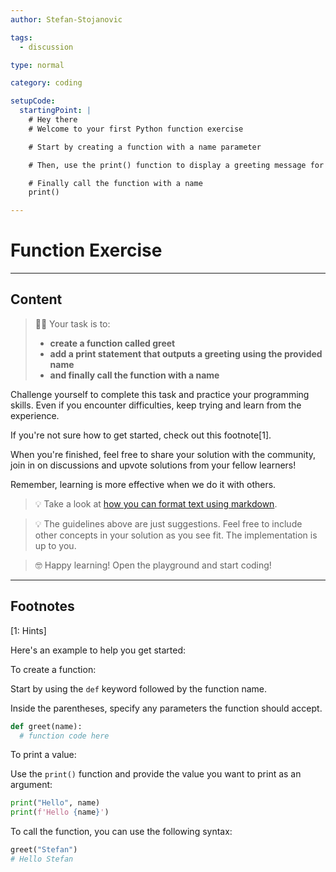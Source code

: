 ```yaml
---
author: Stefan-Stojanovic

tags:
  - discussion

type: normal

category: coding

setupCode:
  startingPoint: |
    # Hey there
    # Welcome to your first Python function exercise

    # Start by creating a function with a name parameter

    # Then, use the print() function to display a greeting message for the provided name

    # Finally call the function with a name
    print()

---
```


# Function Exercise

---

## Content

> 👩‍💻 Your task is to:
> - **create a function called greet**
> - **add a print statement that outputs a greeting using the provided name**
> - **and finally call the function with a name**

Challenge yourself to complete this task and practice your programming skills. Even if you encounter difficulties, keep trying and learn from the experience.

If you're not sure how to get started, check out this footnote[1].

When you're finished, feel free to share your solution with the community, join in on discussions and upvote solutions from your fellow learners!

Remember, learning is more effective when we do it with others.

> 💡 Take a look at [how you can format text using markdown](https://www.enki.com/glossary/general/markdown-formatting).

> 💡 The guidelines above are just suggestions. Feel free to include other concepts in your solution as you see fit. The implementation is up to you.

> 🤓 Happy learning! Open the playground and start coding!

---

## Footnotes

[1: Hints]

Here's an example to help you get started:

To create a function:

Start by using the `def` keyword followed by the function name.

Inside the parentheses, specify any parameters the function should accept.

```python
def greet(name):
  # function code here
```

To print a value:

Use the `print()` function and provide the value you want to print as an argument:
```python
print("Hello", name)
print(f'Hello {name}')
```


To call the function, you can use the following syntax:
```python
greet("Stefan")
# Hello Stefan
```

